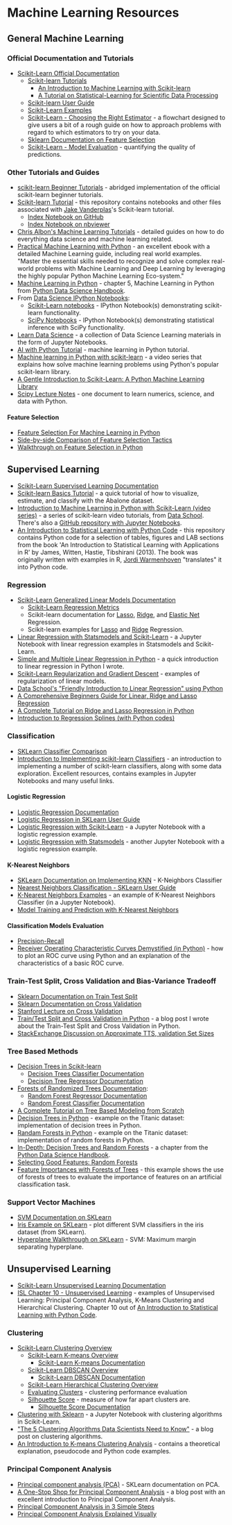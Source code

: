 # Machine Learning Resources

## General Machine Learning
### Official Documentation and Tutorials
- [Scikit-Learn Official Documentation](http://scikit-learn.org/stable/documentation.html)
  - [Scikit-learn Tutorials](http://scikit-learn.org/stable/tutorial/index.html)
    - [An Introduction to Machine Learning with Scikit-learn](http://scikit-learn.org/stable/tutorial/basic/tutorial.html)
    - [A Tutorial on Statistical-Learning for Scientific Data Processing](http://scikit-learn.org/stable/tutorial/statistical_inference/index.html)
  - [Scikit-learn User Guide](http://scikit-learn.org/stable/user_guide.html)
  - [Scikit-Learn Examples](http://scikit-learn.org/stable/auto_examples/index.html)
  - [Scikit-Learn - Choosing the Right Estimator](http://scikit-learn.org/stable/tutorial/machine_learning_map/) - a flowchart designed to give users a bit of a rough guide on how to approach problems with regard to which estimators to try on your data.
  - [Sklearn Documentation on Feature Selection](http://scikit-learn.org/stable/modules/feature_selection.html)
  - [Scikit-Learn - Model Evaluation](http://scikit-learn.org/stable/modules/model_evaluation.html#model-evaluation) - quantifying the quality of predictions.
  
### Other Tutorials and Guides  
- [scikit-learn Beginner Tutorials](https://github.com/mmmayo13/scikit-learn-beginners-tutorials) - abridged implementation of the official scikit-learn beginner tutorials.
- [Scikit-learn Tutorial](https://github.com/jakevdp/sklearn_tutorial) - this repository contains notebooks and other files associated with [Jake Vanderplas](https://github.com/jakevdp)'s Scikit-learn tutorial.
  - [Index Notebook on GitHub](https://github.com/jakevdp/sklearn_tutorial/blob/master/notebooks/Index.ipynb)
  - [Index Notebook on nbviewer](http://nbviewer.jupyter.org/github/jakevdp/sklearn_tutorial/blob/master/notebooks/Index.ipynb)
- [Chris Albon's Machine Learning Tutorials](https://chrisalbon.com/#machine_learning) - detailed guides on how to do everything data science and machine learning related.
- [Practical Machine Learning with Python](https://github.com/dipanjanS/practical-machine-learning-with-python) - an excellent ebook with a detailed Machine Learning guide, including real world examples. "Master the essential skills needed to recognize and solve complex real-world problems with Machine Learning and Deep Learning by leveraging the highly popular Python Machine Learning Eco-system."
- [Machine Learning in Python](https://jakevdp.github.io/PythonDataScienceHandbook/#5.-Machine-Learning) - chapter 5, Machine Learning in Python from [Python Data Science Handbook](https://jakevdp.github.io/PythonDataScienceHandbook/index.html).
- From [Data Science IPython Notebooks](https://github.com/donnemartin/data-science-ipython-notebooks):
  - [Scikit-Learn notebooks](https://github.com/donnemartin/data-science-ipython-notebooks#scikit-learn) - IPython Notebook(s) demonstrating scikit-learn functionality.
  - [SciPy Notebooks](https://github.com/donnemartin/data-science-ipython-notebooks#statistical-inference-scipy) - IPython Notebook(s) demonstrating statistical inference with SciPy functionality.
- [Learn Data Science](https://github.com/nborwankar/LearnDataScience) - a collection of Data Science Learning materials in the form of Jupyter Notebooks.
- [AI with Python Tutorial](https://www.tutorialspoint.com/artificial_intelligence_with_python/index.htm) - machine learning in Python tutorial.
- [Machine learning in Python with scikit-learn](https://www.youtube.com/playlist?list=PL5-da3qGB5ICeMbQuqbbCOQWcS6OYBr5A) - a video series that explains how solve machine learning problems using Python's popular scikit-learn library.  
- [A Gentle Introduction to Scikit-Learn: A Python Machine Learning Library](https://machinelearningmastery.com/a-gentle-introduction-to-scikit-learn-a-python-machine-learning-library/)
- [Scipy Lecture Notes](http://www.scipy-lectures.org) - one document to learn numerics, science, and data with Python.

#### Feature Selection
- [Feature Selection For Machine Learning in Python](https://machinelearningmastery.com/feature-selection-machine-learning-python/)
- [Side-by-side Comparison of Feature Selection Tactics](http://blog.datadive.net/selecting-good-features-part-iv-stability-selection-rfe-and-everything-side-by-side/)
- [Walkthrough on Feature Selection in Python](https://www.dummies.com/programming/big-data/data-science/how-to-use-python-to-select-the-right-variables-for-data-science/)


## Supervised Learning
- [Scikit-Learn Supervised Learning Documentation](http://scikit-learn.org/stable/supervised_learning.html)
- [Scikit-learn Basics Tutorial](http://marcharper.codes/2016-01-24/Abalone.html) - a quick tutorial of how to visualize, estimate, and classify with the Abalone dataset.
- [Introduction to Machine Learning in Python with Scikit-Learn (video series)](https://www.dataschool.io/machine-learning-with-scikit-learn/) - a series of scikit-learn video tutorials, from [Data School](https://www.dataschool.io). There's also a [GitHub repository with Jupyter Notebooks](https://github.com/justmarkham/scikit-learn-videos).
- [An Introduction to Statistical Learning with Python Code](https://github.com/JWarmenhoven/ISLR-python) - this repository contains Python code for a selection of tables, figures and LAB sections from the book 'An Introduction to Statistical Learning with Applications in R' by James, Witten, Hastie, Tibshirani (2013). The book was originally written with examples in R, [Jordi Warmenhoven](https://github.com/JWarmenhoven) "translates" it into Python code. 

### Regression
- [Scikit-Learn Generalized Linear Models Documentation](http://scikit-learn.org/stable/modules/linear_model.html)
  - [Scikit-Learn Regression Metrics](http://scikit-learn.org/stable/modules/model_evaluation.html#regression-metrics)
  - Scikit-learn documentation for [Lasso](http://scikit-learn.org/stable/modules/generated/sklearn.linear_model.Lasso.html), [Ridge](http://scikit-learn.org/stable/modules/generated/sklearn.linear_model.Ridge.html), and [Elastic Net](http://scikit-learn.org/stable/modules/generated/sklearn.linear_model.ElasticNet.html) Regression.
  - Scikit-learn examples for [Lasso](http://scikit-learn.org/stable/auto_examples/linear_model/plot_lasso_lars.html) and [Ridge](http://scikit-learn.org/stable/auto_examples/linear_model/plot_ridge_path.html) Regression.
- [Linear Regression with Statsmodels and Scikit-Learn](http://marcharper.codes/2016-06-14/Linear+Regression+with+Statsmodels+and+Scikit-Learn.html) - a Jupyter Notebook with linear regression examples in Statsmodels and Scikit-Learn.
- [Simple and Multiple Linear Regression in Python](https://towardsdatascience.com/simple-and-multiple-linear-regression-in-python-c928425168f9) - a quick introduction to linear regression in Python I wrote.
- [Scikit-Learn Regularization and Gradient Descent](http://marcharper.codes/2016-06-21/Regularization+Examples.html) - examples of regularization of linear models.
- [Data School's "Friendly Introduction to Linear Regression" using Python](http://www.dataschool.io/linear-regression-in-python/)
- [A Comprehensive Beginners Guide for Linear, Ridge and Lasso Regression](https://www.analyticsvidhya.com/blog/2017/06/a-comprehensive-guide-for-linear-ridge-and-lasso-regression/)
- [A Complete Tutorial on Ridge and Lasso Regression in Python](https://www.analyticsvidhya.com/blog/2016/01/complete-tutorial-ridge-lasso-regression-python/)
- [Introduction to Regression Splines (with Python codes)](https://www.analyticsvidhya.com/blog/2018/03/introduction-regression-splines-python-codes/)

### Classification
- [SKLearn Classifier Comparison](http://scikit-learn.org/stable/auto_examples/classification/plot_classifier_comparison.html)
- [Introduction to Implementing scikit-learn Classifiers](https://github.com/mmmayo13/scikit-learn-classifiers) - an introduction to implementing a number of scikit-learn classifiers, along with some data exploration. Excellent resources, contains examples in Jupyter Notebooks and many useful links. 

#### Logistic Regression
- [Logistic Regression Documentation](http://scikit-learn.org/stable/modules/generated/sklearn.linear_model.LogisticRegression.html)
- [Logistic Regression in SKLearn User Guide](http://scikit-learn.org/stable/modules/linear_model.html#logistic-regression)
- [Logistic Regression with Scikit-Learn](http://marcharper.codes/2016-06-27/Logistic+Regression.html) - a Jupyter Notebook with a logistic regression example.
- [Logistic Regression with Statsmodels](http://nbviewer.ipython.org/urls/raw.github.com/carljv/Will_it_Python/master/ARM/ch5/arsenic_wells_switching.ipynb) - another Jupyter Notebook with a logistic regression example.

#### K-Nearest Neighbors
- [SKLearn Documentation on Implementing KNN](http://scikit-learn.org/stable/modules/generated/sklearn.neighbors.KNeighborsClassifier.html) - K-Neighbors Classifier
- [Nearest Neighbors Classification - SKLearn User Guide](http://scikit-learn.org/stable/modules/neighbors.html#classification)
- [K-Nearest Neighbors Examples](http://marcharper.codes/2016-06-22/Classification.html) - an example of K-Nearest Neighbors Classifier (in a Jupyter Notebook).
- [Model Training and Prediction with K-Nearest Neighbors](http://blog.kaggle.com/2015/04/30/scikit-learn-video-4-model-training-and-prediction-with-k-nearest-neighbors/)

#### Classification Models Evaluation
- [Precision-Recall](http://scikit-learn.org/stable/auto_examples/model_selection/plot_precision_recall.html#sphx-glr-auto-examples-model-selection-plot-precision-recall-py)
- [Receiver Operating Characteristic Curves Demystified (in Python)](https://www.kdnuggets.com/2018/07/receiver-operating-characteristic-curves-demystified-python.html) - how to plot an ROC curve using Python and an explanation of the characteristics of a basic ROC curve.

### Train-Test Split, Cross Validation and Bias-Variance Tradeoff
- [Sklearn Documentation on Train Test Split](http://scikit-learn.org/stable/modules/generated/sklearn.model_selection.train_test_split.html)
- [Sklearn Documentation on Cross Validation](http://scikit-learn.org/stable/modules/cross_validation.html)
- [Stanford Lecture on Cross Validation](https://www.youtube.com/watch?v=_2ij6eaaSl0)
- [Train/Test Split and Cross Validation in Python](https://towardsdatascience.com/train-test-split-and-cross-validation-in-python-80b61beca4b6) - a blog post I wrote about the Train-Test Split and Cross Validation in Python.
- [StackExchange Discussion on Approximate TTS, validation Set Sizes](https://stackoverflow.com/questions/13610074/is-there-a-rule-of-thumb-for-how-to-divide-a-dataset-into-training-and-validatio)

### Tree Based Methods
- [Decision Trees in Scikit-learn](http://scikit-learn.org/stable/modules/tree.html)
  - [Decision Trees Classifier Documentation](http://scikit-learn.org/stable/modules/generated/sklearn.tree.DecisionTreeClassifier.html#sklearn.tree.DecisionTreeClassifier)
  - [Decision Tree Regressor Documentation](http://scikit-learn.org/stable/modules/generated/sklearn.tree.DecisionTreeRegressor.html#sklearn.tree.DecisionTreeRegressor)
- [Forests of Randomized Trees Documentation](http://scikit-learn.org/stable/modules/ensemble.html#forest):
  - [Random Forest Regressor Documentation](http://scikit-learn.org/stable/modules/generated/sklearn.ensemble.RandomForestRegressor.html)
  - [Random Forest Classifier Documentation](http://scikit-learn.org/stable/modules/generated/sklearn.ensemble.RandomForestClassifier.html)
- [A Complete Tutorial on Tree Based Modeling from Scratch](https://www.analyticsvidhya.com/blog/2016/04/complete-tutorial-tree-based-modeling-scratch-in-python/)
- [Decision Trees in Python](http://hamelg.blogspot.com/2015/11/python-for-data-analysis-part-29.html) - example on the Titanic dataset: implementation of decision trees in Python.
- [Randam Forests in Python](http://hamelg.blogspot.com/2015/12/python-for-data-analysis-part-30-random.html) - example on the Titanic dataset: implementation of random forests in Python.
- [In-Depth: Decision Trees and Random Forests](https://jakevdp.github.io/PythonDataScienceHandbook/05.08-random-forests.html) - a chapter from the [Python Data Science Handbook](https://jakevdp.github.io/PythonDataScienceHandbook/).
- [Selecting Good Features: Random Forests](http://blog.datadive.net/selecting-good-features-part-iii-random-forests/)
- [Feature Importances with Forests of Trees](http://scikit-learn.org/stable/auto_examples/ensemble/plot_forest_importances.html) - this example shows the use of forests of trees to evaluate the importance of features on an artificial classification task.

### Support Vector Machines
- [SVM Documentation on SKLearn](http://scikit-learn.org/stable/modules/svm.html)
- [Iris Example on SKLearn](http://scikit-learn.org/stable/auto_examples/svm/plot_iris.html#example-svm-plot-iris-py) - plot different SVM classifiers in the iris dataset (from SKLearn).
- [Hyperplane Walkthrough on SKLearn](http://scikit-learn.org/stable/auto_examples/svm/plot_separating_hyperplane.html#example-svm-plot-separating-hyperplane-py) - SVM: Maximum margin separating hyperplane.

## Unsupervised Learning
- [Scikit-Learn Unsupervised Learning Documentation](http://scikit-learn.org/stable/unsupervised_learning.html)
- [ISL Chapter 10 - Unsupervised Learning](http://nbviewer.jupyter.org/github/JWarmenhoven/ISL-python/blob/master/Notebooks/Chapter%2010.ipynb) - examples of Unsupervised Learning: Principal Component Analysis, K-Means Clustering and Hierarchical Clustering. Chapter 10 out of [An Introduction to Statistical Learning with Python Code](https://github.com/JWarmenhoven/ISLR-python).

### Clustering
- [Scikit-Learn Clustering Overview](http://scikit-learn.org/stable/modules/clustering.html)
  - [Scikit-Learn K-means Overview](http://scikit-learn.org/stable/modules/clustering.html#k-means)
    - [Scikit-Learn K-means Documentation](http://scikit-learn.org/stable/modules/generated/sklearn.cluster.KMeans.html#sklearn.cluster.KMeans)
  - [Scikit-Learn DBSCAN Overview](http://scikit-learn.org/stable/modules/clustering.html#dbscan)
    - [Scikit-Learn DBSCAN Documentation](https://scikit-learn.org/stable/modules/generated/sklearn.cluster.DBSCAN.html)  
  - [Scikit-Learn Hierarchical Clustering Overview](http://scikit-learn.org/stable/modules/clustering.html#hierarchical-clustering)
  - [Evaluating Clusters](http://scikit-learn.org/stable/modules/clustering.html#clustering-performance-evaluation) - clustering performance evaluation
  - [Silhouette Score](http://scikit-learn.org/stable/modules/clustering.html#silhouette-coefficient) - measure of how far apart clusters are.
    - [Silhouette Score Documentation](http://scikit-learn.org/stable/modules/generated/sklearn.metrics.silhouette_score.html)
- [Clustering with Sklearn](http://marcharper.codes/2016-07-11/Clustering+with+Scikit-Learn.html) - a Jupyter Notebook with clustering algorithms in Scikit-Learn.
- ["The 5 Clustering Algorithms Data Scientists Need to Know"](https://towardsdatascience.com/the-5-clustering-algorithms-data-scientists-need-to-know-a36d136ef68) - a blog post on clustering algorithms.
- [An Introduction to K-means Clustering Analysis](http://blog.galvanize.com/introduction-k-means-cluster-analysis/) - contains a theoretical explanation, pseudocode and Python code examples.

### Principal Component Analysis
- [Principal component analysis (PCA)](http://scikit-learn.org/stable/modules/decomposition.html#principal-component-analysis-pca) - SKLearn documentation on PCA. 
- [A One-Stop Shop for Principal Component Analysis](https://towardsdatascience.com/a-one-stop-shop-for-principal-component-analysis-5582fb7e0a9c) - a blog post with an excellent introduction to Principal Component Analysis.
- [Principal Component Analysis in 3 Simple Steps](https://sebastianraschka.com/Articles/2015_pca_in_3_steps.html)
- [Principal Component Analysis Explained Visually](http://setosa.io/ev/principal-component-analysis/)
